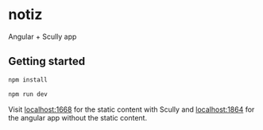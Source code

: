 # notiz

Angular + Scully app

## Getting started

```bash
npm install

npm run dev
```

Visit [localhost:1668](http://localhost:1668/) for the static content with Scully and [localhost:1864](http://localhost:1864/) for the angular app without the static content.
